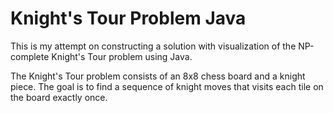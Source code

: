 # Knight's Tour Problem Java
This is my attempt on constructing a solution with visualization of the NP-complete Knight's Tour problem using Java.

The Knight's Tour problem consists of an 8x8 chess board and a knight piece. The goal is to find a sequence of knight moves that visits each tile on the board exactly once. 
